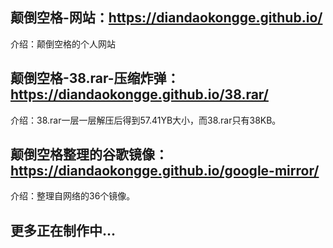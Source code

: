 ## 颠倒空格-网站：https://diandaokongge.github.io/  
介绍：颠倒空格的个人网站

## 颠倒空格-38.rar-压缩炸弹：https://diandaokongge.github.io/38.rar/  
介绍：38.rar一层一层解压后得到57.41YB大小，而38.rar只有38KB。

## 颠倒空格整理的谷歌镜像：https://diandaokongge.github.io/google-mirror/
介绍：整理自网络的36个镜像。

## 更多正在制作中...
